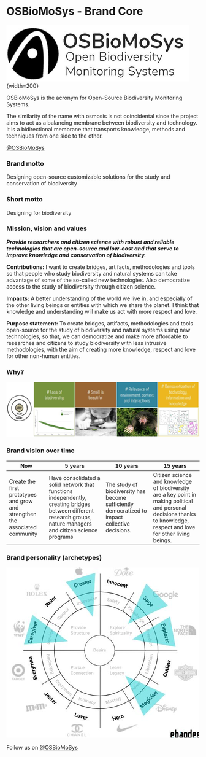 # **OSBioMoSys - Brand Core**

![OSBioMoSys logo](../images/OSBioMoSys_logo.JPG){width=200}

OSBioMoSys is the acronym for Open-Source Biodiversity Monitoring Systems. 

The similarity of the name with osmosis is not coincidental since the project aims to act as a balancing membrane between biodiversity and technology. It is a bidirectional membrane that transports knowledge, methods and techniques from one side to the other.

[@OSBioMoSys](https://www.instagram.com/osbiomosys/)


### Brand motto
Designing open-source customizable solutions for the study and conservation of biodiversity

### Short motto 
Designing for biodiversity


### Mission, vision and values

***Provide researchers and citizen science with robust and reliable technologies that are open-source and low-cost and that serve to improve knowledge and conservation of biodiversity.***

**Contributions:**
I want to create bridges, artifacts, methodologies and tools so that people who study biodiversity and natural systems can take advantage of some of the so-called new technologies. Also democratize access to the study of biodiversity through citizen science.


**Impacts:**
A better understanding of the world we live in, and especially of the other living beings or entities with which we share the planet. I think that knowledge and understanding will make us act with more respect and love.

**Purpose statement:**
To create bridges, artifacts, methodologies and tools open-source for the study of biodiversity and natural systems using new technologies, so that, we can democratize and make more affordable to researches and citizens to study biodiversity with less intrusive methodologies, with the aim of creating more knowledge, respect  and love for other non-human entities.


### Why?

![Why](../images/MP_Why.jpg)



### Brand vision over time

| Now | 5 years | 10 years | 15 years |
| -------- | -------- | -------- | -------- |
| Create the first prototypes and grow and strengthen the associated community   | Have consolidated a solid network that functions independently, creating bridges between different research groups, nature managers and citizen science programs     | The study of biodiversity has become sufficiently democratized to impact collective decisions.    | Citizen science and knowledge of biodiversity are a key point in making political and personal decisions thanks to knowledge, respect and love for other living beings.     |



### Brand personality (archetypes)

![Brand archetypes](../images/MP_Archetypes.jpg)


Follow us on [@OSBioMoSys](https://www.instagram.com/osbiomosys/)